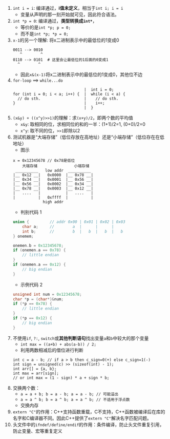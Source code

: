 1. `int i = i`: 编译通过，**i值未定义**，相当于`int i; i = i`
    + 变量从声明的那一刻开始就可见，因此符合语法。
2. `int *p = 0`: 编译通过，**类型转换成`int*`**，
    + 等价的是`int *p; p = 0;`
    + 而不是`int *p; *p = 0;`
3. `x-1`的另一个理解: 将x二进制表示中的最低位的1变成0
    ```
    0011 --> 0010
       ^        ^
    0110 --> 0101  # 这里会让最低位的1后面的0变成1
      ^        ^ 
    ```
    + 因此`x&(x-1)`将x二进制表示中的最低位的1变成0，其他位不边
4. `for-loop` ==> `while...do`
    ```
                                   |  int i = 0;
    for (int i = 0; i < a; i++) {  |  while (i < a) {
      // do sth.                   |    // do sth.
    }                              |    i++;
                                   |  }
    ```
5. `(x&y) + ((x^y)>>1)`的理解：求`(x+y)/2`，即两个数的平均值
    + `x&y`: 取相同的位，求相同位的和的一半：(1+1)/2=1, (0+0)/2=0
    + `x^y`: 取不同的位，`>>1`即除以2
6. 测试机器是“大端存储”（低位存放在高地址）还是“小端存储”（低位存在在低地址）
    + 图示
    ```
    x = 0x12345678 // 0x78是低位
        大端存储                小端存储
     __________   low addr  __________
    |__ 0x12 __|   0x0000  |__ 0x78 __| 
    |__ 0x34 __|   0x0001  |__ 0x56 __|
    |__ 0x56 __|   0x0002  |__ 0x34 __|
    |__ 0x78 __|   0x0003  |__ 0x12 __|
    |   ....   |           |   ....   |
    |          |   0xffff  |          |
                 high addr   
    ```
    + 判别代码 1
    ```c
    union {         // addr 0x00 | 0x01 | 0x02 | 0x03      
        char a;     //        a  |      |      | 
        int b;      //        b  |   b  |   b  |   b
    } onemem;

    onemen.b = 0x12345678;
    if (onemen.a == 0x78) {
        // little endian
    }
    if (onemen.a == 0x12) {
        // big endian
    }
    ```
    + 示例代码 2
    ```c
    unsigned int num = 0x12345678;
    char *p = (char*)&num;
    if (*p == 0x78) {
        // little endian
    }
    if (*p == 0x12) {
        // big endian
    }
    ``` 
7. 不使用`if`, `?:`, `switch`或**其他判断语句**找出变量`a`和`b`中较大的那个变量
    + `int max = ((a+b) + abs(a-b)) / 2;`
    + 利用两数相减后的借位进行判断
    ```
    int c = a - b; // if a > b then c_sign=0(+) else c_sign=1(-)
    int sign = unsigned(c) >> (sizeof(int) - 1);
    int arr[] = {a, b};
    int max = arr[sign];
    // or int max = (1 - sign) * a + sign * b;
    ```
8. 交换两个数：
    + `a = a + b; b = a - b; a = a - b; // 可能溢出`
    + `a = a ^ b; b = a ^ b; a = a ^ b; // 不适用于浮点数`
    + 交换内存
9. `extern "C"`的作用：C++支持函数重载，C不支持，C++函数被编译后在库的名字和C编译器不同。因此C++提供了`extern "C"`解决名字匹配问题。
10. 头文件中的`ifndef/define/endif`的作用：条件编译，防止头文件重复引用，防止变量、宏等重复定义
